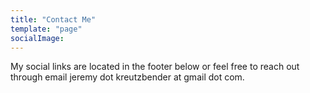 ```yaml
---
title: "Contact Me"
template: "page"
socialImage:
---
```


My social links are located in the footer below or feel free to reach out through email jeremy dot kreutzbender at gmail dot com.
